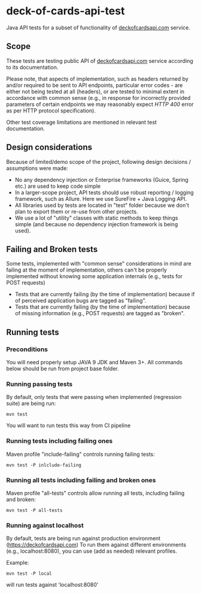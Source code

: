 # deck-of-cards-api-test

Java API tests for a subset of functionality of [deckofcardsapi.com](http://deckofcardsapi.com) service.

## Scope 
  
  These tests are testing public API of [deckofcardsapi.com](http://deckofcardsapi.com) service according to its documentation.
  
  Please note, that aspects of implementation, such as headers returned by and/or required to be sent to API endpoints, particular error codes - are either not
   being tested at all (headers), or are tested to minimal extent in accordance with common sense 
   (e.g., in response for incorrectly provided parameters of certain endpoints we may reasonably expect 
   *HTTP 400* error as per HTTP protocol specification).

 Other test coverage limitations are mentioned in relevant test documentation.
    
## Design considerations

Because of limited/demo scope of the project, following design decisions / assumptions were made:
* No any dependency injection or Enterprise frameworks (Guice, Spring etc.) are used to keep code simple
* In a larger-scope project, API tests should use robust reporting / logging framework, such as Allure. Here we use SureFire + Java Logging API.
* All libraries used by tests are located in "test" folder because we don't plan to export them or re-use from other projects.
* We use a lot of "utility" classes with static methods to keep things simple (and because no dependency injection framework is being used). 

## Failing and Broken tests

  Some tests, implemented with "common sense" considerations in mind are failing at the moment of implementation,
  others can't be properly implemented without knowing some application internals (e.g., tests for POST requests) 

  * Tests that are currently failing (by the time of implementation) because if of perceived application bugs are tagged as "failing".
  * Tests that are currently failing (by the time of implementation) because of missing information (e.g., POST requests) are tagged as "broken".

## Running tests

### Preconditions

You will need properly setup JAVA 9 JDK and Maven 3+. All commands below should be run from project base folder.

### Running passing tests

By default, only tests that were passing when implemented (regression suite) are being run:

```
mvn test 
```   

You will want to run tests this way from CI pipeline

### Running tests including failing ones

Maven profile "include-failing" controls running failing tests:

```
mvn test -P inlclude-failing 
``` 

### Running all tests including failing and broken ones

Maven profile "all-tests" controls allow running all tests, including failing and broken:

```
mvn test -P all-tests 
``` 

### Running against localhost

By default, tests are being run against production environment (https://deckofcardsapi.com)
To run them against different environments (e.g., localhost:8080), you can use (add as needed) relevant profiles.

Example:
```
mvn test -P local
```
will run tests against 'localhost:8080'
